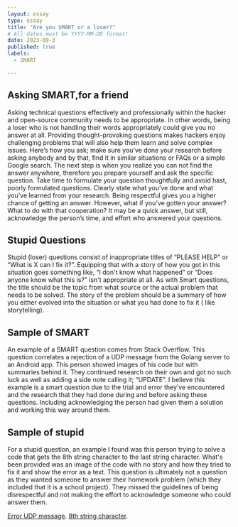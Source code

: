 ```yaml
---
layout: essay
type: essay
title: "Are you SMART or a loser?"
# All dates must be YYYY-MM-DD format!
date: 2023-09-3
published: true
labels:
  - SMART

---
```

## Asking SMART,for a friend
Asking technical questions effectively and professionally within the hacker and open-source community needs to be appropriate. In other words, being a loser who is not 
handling their words appropriately could give you no answer at all. Providing thought-provoking questions makes hackers enjoy challenging problems that will also help them learn and solve 
complex issues. Here’s how you ask; make sure you’ve done your research before asking anybody and by that, find it in similar situations or FAQs or a simple Google search. The next step is
when you realize you can not find the answer anywhere, therefore you prepare yourself and ask the specific question. Take time to formulate your question thoughtfully and avoid hast, poorly 
formulated questions. Clearly state what you’ve done and what you’ve learned from your research. Being respectful gives you a higher chance of getting an answer. However, what if you’ve
gotten your answer? What to do with that cooperation? It may be a quick answer, but still, acknowledge the person’s time, and effort who answered your questions. 

## Stupid Questions
Stupid (loser) questions consist of inappropriate titles of “PLEASE HELP”  or “What is X can I fix it?”. Equipping that with a story of how you got in this situation goes something like,
“I don't know what happened” or “Does anyone know what this is?” isn't appropriate at all. As with Smart questions, the title should be the topic from what source or the actual problem that 
needs to be solved. The story of the problem should be a summary of how you either evolved into the situation or what you had done to fix it ( like storytelling).

## Sample of SMART
An example of a SMART question comes from Stack Overflow. This question correlates a rejection of a UDP message from the Golang server to an Android app. This person showed images of his code
but with summaries behind it. They continued research on their own and got no such luck as well as adding a side note calling it; “UPDATE”. I believe this example is a smart question due to 
the trial and error they’ve encountered and the research that they had done during and before asking these questions. Including acknowledging the person had given them a solution and working 
this way around them.

## Sample of stupid
For a stupid question, an example I found was this person trying to solve a code that gets the 8th string character to the last string character. What's been provided was an image of the code 
with no story and how they tried to fix it and show the error as a text. This question is ultimately not a question as they wanted someone to answer their homework problem (which they included 
that it is a school project). They missed the guidelines of being disrespectful and not making the effort to acknowledge someone who could answer them.


[Error UDP message](https://stackoverflow.com/questions/76975540/im-not-quite-sure-which-side-is-the-cause-that-my-android-app-cant-receive-a-u).
[8th string character](https://stackoverflow.com/questions/48627360/get-from-8th-string-character-to-last-string-character).
